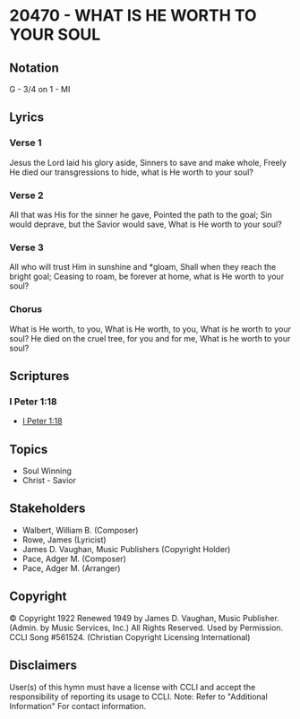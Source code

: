 # 20470 - WHAT IS HE WORTH TO YOUR SOUL

## Notation

G - 3/4 on 1 - MI

## Lyrics

### Verse 1

Jesus the Lord laid his glory aside, Sinners to save and make whole, Freely He died our transgressions to hide, what is He worth to your soul?

### Verse 2

All that was His for the sinner he gave, Pointed the path to the goal; Sin would deprave, but the Savior would save, What is He worth to your soul?

### Verse 3

All who will trust Him in sunshine and *gloam, Shall when they reach the bright goal; Ceasing to roam, be forever at home, what is He worth to your soul?

### Chorus

What is He worth, to you, What is He worth, to you, What is he worth to your soul? He died on the cruel tree, for you and for me, What is he worth to your soul?


## Scriptures

### I Peter 1:18

- [I Peter 1:18](https://www.biblegateway.com/passage/?search=I%20Peter%201%3A18)


## Topics

- Soul Winning
- Christ - Savior

## Stakeholders

- Walbert, William B. (Composer)
- Rowe, James (Lyricist)
- James D. Vaughan, Music Publishers (Copyright Holder)
- Pace, Adger M. (Composer)
- Pace, Adger M. (Arranger)

## Copyright

© Copyright 1922 Renewed 1949 by James D. Vaughan, Music Publisher. (Admin. by Music Services, Inc.) All Rights Reserved. Used by Permission. CCLI Song #561524.
(Christian Copyright Licensing International)

## Disclaimers

User(s) of this hymn must have a license with CCLI and accept the responsibility of reporting its usage to CCLI.
Note: Refer to "Additional Information" For contact information.

